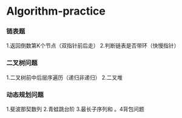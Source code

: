 # Algorithm-practice
### 链表题
1.返回倒数第K个节点（双指针前后走）
2.判断链表是否带环（快慢指针）
### 二叉树问题
1.二叉树前中后层序遍历（递归非递归）
2.二叉堆
### 动态规划问题
1.斐波那契数列
2.青蛙跳台阶
3.最长子序列和
。4背包问题
